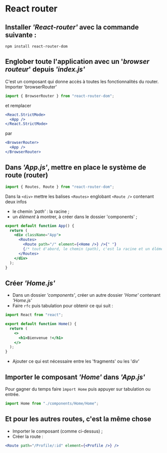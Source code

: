 # **React router**

## **Installer _'React-router'_ avec la commande suivante :**

`npm install react-router-dom`

## **Englober toute l'application avec un '_browser routeur_' depuis _'index.js'_**

C'est un composant qui donne accès à toutes les fonctionnalités du router.
Importer 'browserRouter'

```jsx
import { BrowserRouter } from "react-router-dom";
```

et remplacer

```jsx
<React.StrictMode>
  <App />
</React.StrictMode>
```

par

```jsx
<BrowserRouter>
  <App />
</BrowserRouter>
```

## **Dans _'App.js'_, mettre en place le système de route (router)**

```jsx
import { Routes, Route } from "react-router-dom";
```

Dans la `<div>` mettre les balises `<Routes>` englobant `<Route />` contenant deux infos

- le chemin _'path'_ : la racine ;
- un _élément_ à montrer, à créer dans le dossier 'components' ;

```jsx
export default function App() {
  return (
    <div className="App">
      <Routes>
        <Route path="/" element={<Home />} />{" "}
        {/* tout d'abord, le chemin (path), c'est la racine et un élément à montrer, ici (Home)*/}
      </Routes>
    </div>
  );
}
```

## **Créer _'Home.js'_**

- Dans un dossier _'components'_, créer un autre dossier _'Home'_ contenant _'Home.js'_
- Faire `rfc` puis tabulation pour obtenir ce qui suit :

```jsx
import React from "react";

export default function Home() {
  return (
    <>
      <h1>Bienvenue !</h1>
    </>
  );
}
```

- Ajouter ce qui est nécessaire entre les 'fragments' ou les 'div'

## **Importer le composant _'Home'_ dans _'App.js'_**

Pour gagner du temps faire `ìmport Home` puis appuyer sur tabulation ou entrée.

```jsx
import Home from "./components/Home/Home";
```

## **Et pour les autres routes, c'est la même chose**

- Importer le composant (comme ci-dessus) ;
- Créer la route :

```jsx
<Route path="/Profile/:id" element={<Profile />} />
```
